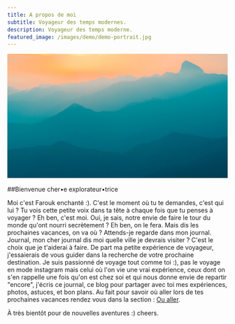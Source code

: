 ```yaml
---
title: A propos de moi
subtitle: Voyageur des temps modernes.
description: Voyageur des temps moderne.
featured_image: /images/demo/demo-portrait.jpg
---
```


![](/images/demo/demo-landscape.jpg) 

##Bienvenue cher•e explorateur•trice

Moi c'est Farouk enchanté :). C'est le moment où tu te demandes, c'est qui lui ? Tu vois cette petite voix dans ta tête à chaque fois que tu penses à voyager ? Eh ben, c'est moi. Oui, je sais, notre envie de faire le tour du monde qu'ont nourri secrètement ? Eh ben, on le fera. Mais dis les prochaines vacances, on va où ? Attends-je regarde dans mon journal. Journal, mon cher journal dis moi quelle ville je devrais visiter ? C'est le choix que je t'aiderai à faire. De part ma petite expérience de voyageur, j'essaierais de vous guider dans la recherche de votre prochaine destination. Je suis passionné de voyage tout comme toi :), pas le voyage en mode instagram mais celui où l'on vie une vrai expérience, ceux dont on s'en rappelle une fois qu'on est chez soi et qui nous donne envie de repartir "encore", j'écris ce journal, ce blog pour partager avec toi mes expériences, photos, astuces, et bon plans. Au fait pour savoir où aller lors de tes prochaines vacances rendez vous dans la section : [Ou aller](https://journaldunvoyageur.fr).

À très bientôt pour de nouvelles aventures :) cheers.